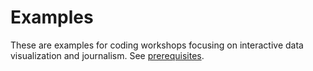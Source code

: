 # Examples

These are examples for coding workshops focusing on interactive data visualization and journalism. See [prerequisites](../README.md#prerequisites).